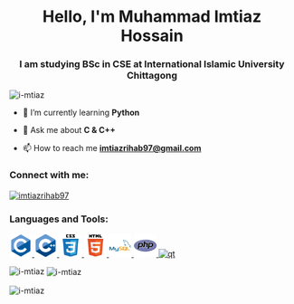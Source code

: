 <h1 align="center">Hello, I'm Muhammad Imtiaz Hossain</h1>
<h3 align="center">I am studying BSc in CSE at International Islamic University Chittagong</h3>

<p align="left"> <img src="https://komarev.com/ghpvc/?username=i-mtiaz&label=Profile%20views&color=0e75b6&style=flat" alt="i-mtiaz" /> </p>

- 🌱 I’m currently learning **Python**

- 💬 Ask me about **C & C++**

- 📫 How to reach me **imtiazrihab97@gmail.com**

<h3 align="left">Connect with me:</h3>
<p align="left">
<a href="https://codeforces.com/profile/imtiazrihab97" target="blank"><img align="center" src="https://raw.githubusercontent.com/rahuldkjain/github-profile-readme-generator/master/src/images/icons/Social/codeforces.svg" alt="imtiazrihab97" height="30" width="40" /></a>
</p>

<h3 align="left">Languages and Tools:</h3>
<p align="left"> <a href="https://www.cprogramming.com/" target="_blank" rel="noreferrer"> <img src="https://raw.githubusercontent.com/devicons/devicon/master/icons/c/c-original.svg" alt="c" width="40" height="40"/> </a> <a href="https://www.w3schools.com/cpp/" target="_blank" rel="noreferrer"> <img src="https://raw.githubusercontent.com/devicons/devicon/master/icons/cplusplus/cplusplus-original.svg" alt="cplusplus" width="40" height="40"/> </a> <a href="https://www.w3schools.com/css/" target="_blank" rel="noreferrer"> <img src="https://raw.githubusercontent.com/devicons/devicon/master/icons/css3/css3-original-wordmark.svg" alt="css3" width="40" height="40"/> </a> <a href="https://www.w3.org/html/" target="_blank" rel="noreferrer"> <img src="https://raw.githubusercontent.com/devicons/devicon/master/icons/html5/html5-original-wordmark.svg" alt="html5" width="40" height="40"/> </a> <a href="https://www.mysql.com/" target="_blank" rel="noreferrer"> <img src="https://raw.githubusercontent.com/devicons/devicon/master/icons/mysql/mysql-original-wordmark.svg" alt="mysql" width="40" height="40"/> </a> <a href="https://www.php.net" target="_blank" rel="noreferrer"> <img src="https://raw.githubusercontent.com/devicons/devicon/master/icons/php/php-original.svg" alt="php" width="40" height="40"/> </a> <a href="https://www.qt.io/" target="_blank" rel="noreferrer"> <img src="https://upload.wikimedia.org/wikipedia/commons/0/0b/Qt_logo_2016.svg" alt="qt" width="40" height="40"/> </a> </p>

<p><img align="left" src="https://github-readme-stats.vercel.app/api/top-langs?username=i-mtiaz&show_icons=true&locale=en&layout=compact" alt="i-mtiaz" /></p>

<p>&nbsp;<img align="center" src="https://github-readme-stats.vercel.app/api?username=i-mtiaz&show_icons=true&locale=en" alt="i-mtiaz" /></p>

<p><img align="center" src="https://github-readme-streak-stats.herokuapp.com/?user=i-mtiaz&" alt="i-mtiaz" /></p>
